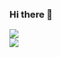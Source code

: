 ### Hi there 👋

<!-- ![](https://github-readme-stats.vercel.app/api?username=peterfication&theme=dark&hide_border=false&include_all_commits=false&count_private=false)<br/> -->
![](https://github-readme-streak-stats.herokuapp.com/?user=peterfication&theme=dark&hide_border=false)<br/>
![](https://github-readme-stats.vercel.app/api/top-langs/?username=peterfication&theme=dark&hide_border=false&include_all_commits=false&count_private=false&layout=compact)
